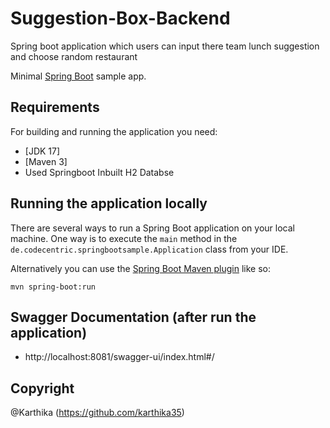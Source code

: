 # Suggestion-Box-Backend
Spring boot application which users can input there team lunch suggestion and choose random restaurant

Minimal [Spring Boot](http://projects.spring.io/spring-boot/) sample app.

## Requirements

For building and running the application you need:

- [JDK 17]
- [Maven 3]
- Used Springboot Inbuilt H2 Databse 

## Running the application locally

There are several ways to run a Spring Boot application on your local machine. One way is to execute the `main` method in the `de.codecentric.springbootsample.Application` class from your IDE.

Alternatively you can use the [Spring Boot Maven plugin](https://docs.spring.io/spring-boot/docs/current/reference/html/build-tool-plugins-maven-plugin.html) like so:

```shell
mvn spring-boot:run
```
## Swagger Documentation (after run the application)
- http://localhost:8081/swagger-ui/index.html#/

## Copyright
@Karthika (https://github.com/karthika35)